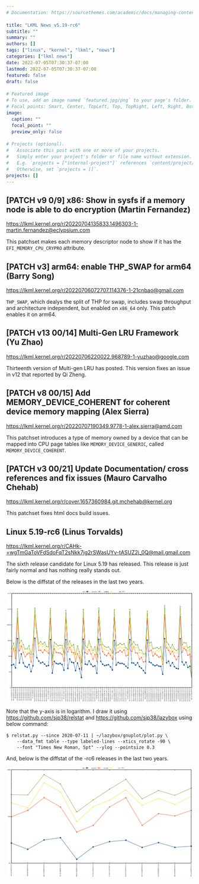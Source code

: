 ```yaml
---
# Documentation: https://sourcethemes.com/academic/docs/managing-content/

title: "LKML News v5.19-rc6"
subtitle: ""
summary: ""
authors: []
tags: ["linux", "kernel", "lkml", "news"]
categories: ["lkml news"]
date: 2022-07-05T07:30:37-07:00
lastmod: 2022-07-05T07:30:37-07:00
featured: false
draft: false

# Featured image
# To use, add an image named `featured.jpg/png` to your page's folder.
# Focal points: Smart, Center, TopLeft, Top, TopRight, Left, Right, BottomLeft, Bottom, BottomRight.
image:
  caption: ""
  focal_point: ""
  preview_only: false

# Projects (optional).
#   Associate this post with one or more of your projects.
#   Simply enter your project's folder or file name without extension.
#   E.g. `projects = ["internal-project"]` references `content/project/deep-learning/index.md`.
#   Otherwise, set `projects = []`.
projects: []
---
```


[PATCH v9 0/9] x86: Show in sysfs if a memory node is able to do encryption (Martin Fernandez)
----------------------------------------------------------------------------------------------

https://lkml.kernel.org/r/20220704135833.1496303-1-martin.fernandez@eclypsium.com

This patchset makes each memory descriptor node to show if it has the
`EFI_MEMORY_CPU_CRYPRO` attribute.


[PATCH v3] arm64: enable THP_SWAP for arm64 (Barry Song)
--------------------------------------------------------

https://lkml.kernel.org/r/20220706072707.114376-1-21cnbao@gmail.com

`THP_SWAP`, which dealys the split of THP for swap, includes swap throughput
and architecture independent, but enabled on `x86_64` only.  This patch enables
it on arm64.


[PATCH v13 00/14] Multi-Gen LRU Framework (Yu Zhao)
---------------------------------------------------

https://lkml.kernel.org/r/20220706220022.968789-1-yuzhao@google.com

Thirteenth version of Multi-gen LRU has posted.  This version fixes an issue in
v12 that reported by Qi Zheng.


[PATCH v8 00/15] Add MEMORY_DEVICE_COHERENT for coherent device memory mapping (Alex Sierra)
--------------------------------------------------------------------------------------------

https://lkml.kernel.org/r/20220707190349.9778-1-alex.sierra@amd.com

This patchset introduces a type of memory owned by a device that can be mapped
into CPU page tables like `MEMORY_DEVICE_GENERIC`, called
`MEMORY_DEVICE_COHERENT`.


[PATCH v3 00/21] Update Documentation/ cross references and fix issues (Mauro Carvalho Chehab)
----------------------------------------------------------------------------------------------

https://lkml.kernel.org/r/cover.1657360984.git.mchehab@kernel.org

This patchset fixes html docs build issues.


Linux 5.19-rc6 (Linus Torvalds)
-------------------------------

https://lkml.kernel.org/r/CAHk-=wgTmGaToVFdSdoFqT2sNkk7jg2rSWasUYv-tASUZ2j_0Q@mail.gmail.com

The sixth release candidate for Linux 5.19 has released.  This release is just
fairly normal and has nothing really stands out.

Below is the diffstat of the releases in the last two years.

![Kernel release stat](/img/kernel_release_stat/v5.8-rc6..v5.19-rc6.png)

Note that the y-axis is in logarithm.  I draw it using
https://github.com/sjp38/relstat and https://github.com/sjp38/lazybox using
below command:

    $ relstat.py --since 2020-07-11 | ~/lazybox/gnuplot/plot.py \
	    --data_fmt table --type labeled-lines --xtics_rotate -90 \
	    --font "Times New Roman, 5pt" --ylog --pointsize 0.3


And, below is the diffstat of the -rc6 releases in the last two years.

![rc6 release stat](/img/kernel_release_stat/v5.19-rc6-only.png)
